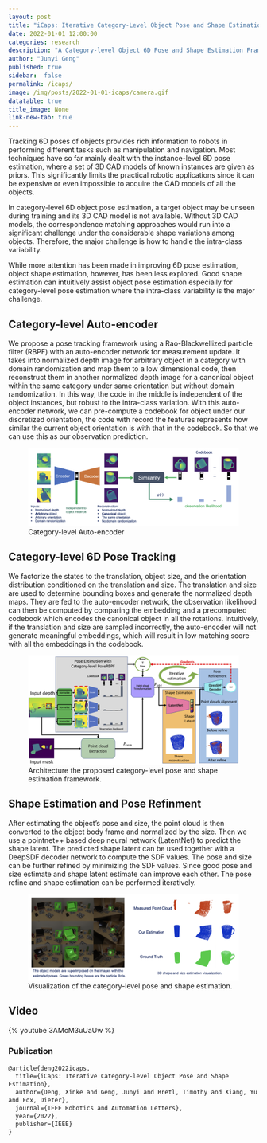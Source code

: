 ```yaml
---
layout: post
title: "iCaps: Iterative Category-Level Object Pose and Shape Estimation"
date: 2022-01-01 12:00:00
categories: research
description: "A Category-level Object 6D Pose and Shape Estimation Framework"
author: "Junyi Geng"
published: true
sidebar:  false
permalink: /icaps/
image: /img/posts/2022-01-01-icaps/camera.gif
datatable: true
title_image: None
link-new-tab: true
---
```





Tracking 6D poses of objects provides rich information to robots in performing different tasks such as manipulation and navigation. Most techniques have so far mainly dealt with the instance-level 6D pose estimation, where a set of 3D CAD models of known instances are given as priors. This significantly limits the practical robotic applications since it can be expensive or even impossible to acquire the CAD models of all the objects.

In category-level 6D object pose estimation, a target object may be unseen during training and its 3D CAD model is not available. Without 3D CAD models, the correspondence matching approaches would run into a significant challenge under the considerable shape variations among objects. Therefore, the major challenge is how to handle the intra-class variability.

While more attention has been made in improving 6D pose estimation, object shape estimation, however, has been less explored. Good shape estimation
can intuitively assist object pose estimation especially for category-level pose estimation where the intra-class variability is the major challenge.


## Category-level Auto-encoder
We propose a pose tracking framework using a Rao-Blackwellized particle filter (RBPF) with an auto-encoder network for measurement update.
It takes into normalized depth image for arbitrary object in a category with domain randomization and map them to a low dimensional code, then reconstruct them in another normalized depth image for a canonical object within the same category under same orientation but without domain randomization. In this way, the code in the middle is independent of the object instances, but robust to the intra-class variation.
With this auto-encoder network, we can pre-compute a codebook for object under our discretized orientation, the code with record the features represents how similar the current object orientation is with that in the codebook. So that we can use this as our observation prediction.

<figure>
 <img src="/img/posts/2022-01-01-icaps/ctgr_aae.png"/>
 <figcaption>
        Category-level Auto-encoder
 </figcaption>
</figure>

## Category-level 6D Pose Tracking 
We factorize the states to the translation, object size, and the orientation distribution conditioned on the translation and size. The translation and size are used to determine bounding boxes and generate the normalized depth maps.
They are fed to the auto-encoder network, the observation likelihood can then be computed by comparing the embedding and a precomputed codebook which encodes the canonical object in all the rotations.
Intuitively, if the translation and size are sampled incorrectly, the auto-encoder will not generate meaningful embeddings, which will result in low matching score with all the embeddings in the codebook.

<figure>
 <img src="/img/posts/2022-01-01-icaps/system_diagram.png"/>
 <figcaption>
        Architecture the proposed category-level pose and shape estimation framework.
 </figcaption>
</figure>

## Shape Estimation and Pose Refinment
After estimating the object’s pose and size, the point cloud is then converted to the object body frame and normalized by the size.
Then we use a pointnet++ based deep neural network (LatentNet) to predict the shape latent. 
The predicted shape latent can be used together with a DeepSDF decoder network to compute the SDF values.
The pose and size can be further refined by minimizing the SDF values. 
Since good pose and size estimate and shape latent estimate can improve each other. The pose refine and shape estimation can be performed iteratively.


<figure>
 <img src="/img/posts/2022-01-01-icaps/pose_v.png"/>
 <figcaption>
        Visualization of the category-level pose and shape estimation.
 </figcaption>
</figure>



## Video

{% youtube 3AMcM3uUaUw %}


### Publication
```
@article{deng2022icaps,
  title={iCaps: Iterative Category-level Object Pose and Shape Estimation},
  author={Deng, Xinke and Geng, Junyi and Bretl, Timothy and Xiang, Yu and Fox, Dieter},
  journal={IEEE Robotics and Automation Letters},
  year={2022},
  publisher={IEEE}
}

```
